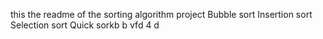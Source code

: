 this the readme of the sorting algorithm project
Bubble sort
Insertion sort
Selection sort
Quick sorkb
b
vfd
4
d
